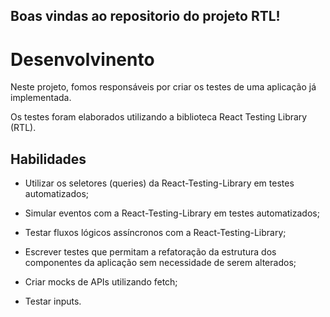 ## Boas vindas ao repositorio do projeto RTL!

# Desenvolvinento 

Neste projeto, fomos responsáveis por criar os testes de uma aplicação já implementada.

Os testes foram elaborados utilizando a biblioteca React Testing Library (RTL).

## Habilidades

- Utilizar os seletores (queries) da React-Testing-Library em testes automatizados;

- Simular eventos com a React-Testing-Library em testes automatizados;

- Testar fluxos lógicos assíncronos com a React-Testing-Library;

- Escrever testes que permitam a refatoração da estrutura dos componentes da aplicação sem necessidade de serem alterados;

- Criar mocks de APIs utilizando fetch;

- Testar inputs.
